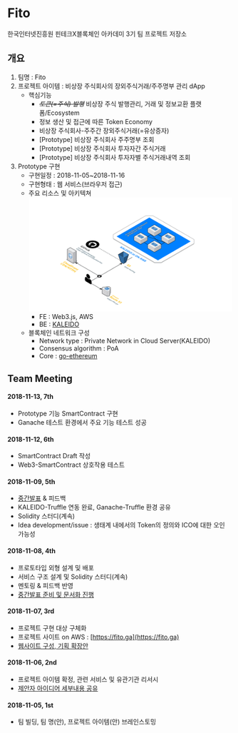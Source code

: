 # Fito
한국인터넷진흥원 핀테크X블록체인 아카데미 3기 팀 프로젝트 저장소

## 개요
 1. 팀명 : Fito
 2. 프로젝트 아이템 : 비상장 주식회사의 장외주식거래/주주명부 관리 dApp
    - 핵심기능
      - ~~_토큰(=주식) 발행_~~ 비상장 주식 발행관리, 거래 및 정보교환 플랫폼/Ecosystem
      - 정보 생산 및 접근에 따른 Token Economy
      - 비상장 주식회사-주주간 장외주식거래(=유상증자)
      - [Prototype] 비상장 주식회사 주주명부 조회
      - [Prototype] 비상장 주식회사 투자자간 주식거래
      - [Prototype] 비상장 주식회사 투자자별 주식거래내역 조회
 3. Prototype 구현
    - 구현일정 : 2018-11-05~2018-11-16
    - 구현형태 : 웹 서비스(브라우저 접근)
    - 주요 리소스 및 아키텍쳐
      ![](https://github.com/ZHyoKim/Fito/blob/master/docs/20181113_prototype_architecture.png)
      - FE : Web3.js, AWS
      - BE : [KALEIDO](https://kaleido.io)
    - 블록체인 네트워크 구성
      - Network type : Private Network in Cloud Server(KALEIDO)
      - Consensus algorithm : PoA
      - Core : [go-ethereum](https://github.com/ethereum/go-ethereum)
 
## Team Meeting

#### 2018-11-13, 7th
  - Prototype 기능 SmartContract 구현
  - Ganache 테스트 환경에서 주요 기능 테스트 성공
#### 2018-11-12, 6th
  - SmartContract Draft 작성
  - Web3-SmartContract 상호작용 테스트
#### 2018-11-09, 5th
  - [중간발표](https://github.com/ZHyoKim/Fito/blob/master/docs/20181109_FITO%20%ED%8C%80%20%EC%A0%9C%EC%95%88%EC%84%9C%20demo%ED%8C%8C%EC%9D%BC.pdf) & 피드백
  - KALEIDO-Truffle 연동 완료, Ganache-Truffle 환경 공유
  - Solidity 스터디(계속)
  - Idea development/issue : 생태계 내에서의 Token의 정의와 ICO에 대한 오인 가능성
#### 2018-11-08, 4th
  - 프로토타입 외형 설계 및 배포
  - 서비스 구조 설계 및 Solidity 스터디(계속)
  - 멘토링 & 피드백 반영
  - [중간발표 준비 및 문서화 진행](https://docs.google.com/document/d/1EdmWTQI7Lh6pV84EyPcoDZrYv4G9eQUT37-lelq-Ho0/edit?usp=sharing)
#### 2018-11-07, 3rd
  - 프로젝트 구현 대상 구체화
  - 프로젝트 사이트 on AWS : [https://fito.ga](https://fito.ga)
  - [웹사이트 구성, 기획 확장안](https://github.com/tooget/Fito/blob/master/docs/20181107_%EC%84%A4%EA%B3%84.pdf)
#### 2018-11-06, 2nd
  - 프로젝트 아이템 확정, 관련 서비스 및 유관기관 리서시
  - [제안자 아이디어 세부내용 공유](https://github.com/tooget/Fito/blob/master/docs/20181106_%EA%B8%B0%EB%B3%B8%20%EC%95%84%EC%9D%B4%EB%94%94%EC%96%B4(%EC%95%88).md)
#### 2018-11-05, 1st
  - 팀 빌딩, 팀 명(안), 프로젝트 아이템(안) 브레인스토밍